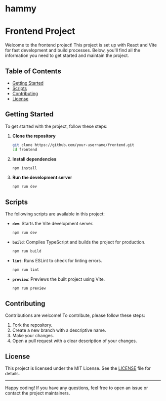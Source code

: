 # hammy

# Frontend Project

Welcome to the frontend project! This project is set up with React and Vite for fast development and build processes. Below, you'll find all the information you need to get started and maintain the project.

## Table of Contents
- [Getting Started](#getting-started)
- [Scripts](#scripts)
- [Contributing](#contributing)
- [License](#license)

## Getting Started

To get started with the project, follow these steps:

1. **Clone the repository**
   ```sh
   git clone https://github.com/your-username/frontend.git
   cd frontend
   ```

2. **Install dependencies**
   ```sh
   npm install
   ```

3. **Run the development server**
   ```sh
   npm run dev
   ```

## Scripts

The following scripts are available in this project:

- **`dev`**: Starts the Vite development server.
  ```sh
  npm run dev
  ```

- **`build`**: Compiles TypeScript and builds the project for production.
  ```sh
  npm run build
  ```

- **`lint`**: Runs ESLint to check for linting errors.
  ```sh
  npm run lint
  ```

- **`preview`**: Previews the built project using Vite.
  ```sh
  npm run preview
  ```

## Contributing

Contributions are welcome! To contribute, please follow these steps:

1. Fork the repository.
2. Create a new branch with a descriptive name.
3. Make your changes.
4. Open a pull request with a clear description of your changes.

## License

This project is licensed under the MIT License. See the [LICENSE](LICENSE) file for details.

---

Happy coding! If you have any questions, feel free to open an issue or contact the project maintainers.